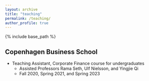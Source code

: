 ```yaml
---
layout: archive
title: "teaching"
permalink: /teaching/
author_profile: true
---
```


{% include base_path %}

## Copenhagen Business School
- Teaching Assistant, Corporate Finance course for undergraduates
  - Assisted Professors Rama Seth, Ulf Nielsson, and Yingjie Qi
  - Fall 2020, Spring 2021, and Spring 2023
